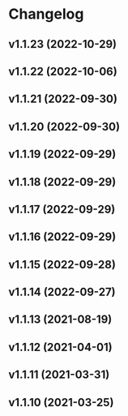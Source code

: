 # Changelog

<!--next-version-placeholder-->

## v1.1.23 (2022-10-29)


## v1.1.22 (2022-10-06)


## v1.1.21 (2022-09-30)


## v1.1.20 (2022-09-30)


## v1.1.19 (2022-09-29)


## v1.1.18 (2022-09-29)


## v1.1.17 (2022-09-29)


## v1.1.16 (2022-09-29)


## v1.1.15 (2022-09-28)


## v1.1.14 (2022-09-27)


## v1.1.13 (2021-08-19)


## v1.1.12 (2021-04-01)


## v1.1.11 (2021-03-31)


## v1.1.10 (2021-03-25)

